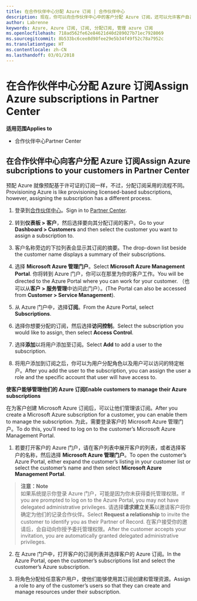 ```yaml
---
title: 在合作伙伴中心分配 Azure 订阅 | 合作伙伴中心
description: 现在，你可以向合作伙伴中心中的客户分配 Azure 订阅，还可以允许客户自己管理订阅。
author: Labrenne
keywords: Azure, Azure 订阅, 订阅, 分配订阅, 管理 azure 订阅
ms.openlocfilehash: 718ad562fe62e84621d40d289027b71ec7928069
ms.sourcegitcommit: 8b533bc6cee8d98fee29e5b34f49f52c78a7952c
ms.translationtype: HT
ms.contentlocale: zh-CN
ms.lasthandoff: 03/01/2018
---
```

# <a name="assign-azure-subscriptions-in-partner-center"></a><span data-ttu-id="3d39d-104">在合作伙伴中心分配 Azure 订阅</span><span class="sxs-lookup"><span data-stu-id="3d39d-104">Assign Azure subscriptions in Partner Center</span></span>

**<span data-ttu-id="3d39d-105">适用范围</span><span class="sxs-lookup"><span data-stu-id="3d39d-105">Applies to</span></span>**

-  <span data-ttu-id="3d39d-106">合作伙伴中心</span><span class="sxs-lookup"><span data-stu-id="3d39d-106">Partner Center</span></span>
 
## <a name="assign-azure-subcriptions-to-your-customers-in-partner-center"></a><span data-ttu-id="3d39d-107">在合作伙伴中心向客户分配 Azure 订阅</span><span class="sxs-lookup"><span data-stu-id="3d39d-107">Assign Azure subcriptions to your customers in Partner Center</span></span>

<span data-ttu-id="3d39d-108">预配 Azure 就像预配基于许可证的订阅一样，不过，分配订阅采用的流程不同。</span><span class="sxs-lookup"><span data-stu-id="3d39d-108">Provisioning Azure is like provisioning licensed-based subscriptions, however, assigning the subscription has a different process.</span></span>
 
1. <span data-ttu-id="3d39d-109">登录到[合作伙伴中心](https://na01.safelinks.protection.outlook.com/?url=https%3A%2F%2Fpartnercenter.microsoft.com%2F&data=02%7C01%7Cv-keimag%40microsoft.com%7C6f107d2337fa483b078e08d4efba2d13%7C72f988bf86f141af91ab2d7cd011db47%7C1%7C0%7C636397030307982666&sdata=jViWaoT04hVO10MpiduZoNV95Iv%2B4RX3wpVd028RHSU%3D&reserved=0)。</span><span class="sxs-lookup"><span data-stu-id="3d39d-109">Sign in to [Partner Center](https://na01.safelinks.protection.outlook.com/?url=https%3A%2F%2Fpartnercenter.microsoft.com%2F&data=02%7C01%7Cv-keimag%40microsoft.com%7C6f107d2337fa483b078e08d4efba2d13%7C72f988bf86f141af91ab2d7cd011db47%7C1%7C0%7C636397030307982666&sdata=jViWaoT04hVO10MpiduZoNV95Iv%2B4RX3wpVd028RHSU%3D&reserved=0).</span></span>

2. <span data-ttu-id="3d39d-110">转到**仪表板 > 客户**，然后选择要向其分配订阅的客户。</span><span class="sxs-lookup"><span data-stu-id="3d39d-110">Go to your **Dashboard > Customers** and then select the customer you want to assign a subscription to.</span></span>

3. <span data-ttu-id="3d39d-111">客户名称旁边的下拉列表会显示其订阅的摘要。</span><span class="sxs-lookup"><span data-stu-id="3d39d-111">The drop-down list beside the customer name displays a summary of their subscriptions.</span></span>

4. <span data-ttu-id="3d39d-112">选择 **Microsoft Azure 管理门户**。</span><span class="sxs-lookup"><span data-stu-id="3d39d-112">Select **Microsoft Azure Management Portal**.</span></span> <span data-ttu-id="3d39d-113">你将转到 Azure 门户，你可以在那里为你的客户工作。</span><span class="sxs-lookup"><span data-stu-id="3d39d-113">You will be directed to the Azure Portal where you can work for your customer.</span></span> <span data-ttu-id="3d39d-114">（也可以从**客户 > 服务管理**中访问此门户）。</span><span class="sxs-lookup"><span data-stu-id="3d39d-114">(The Portal can also be accessed from **Customer > Service Management**).</span></span>

5. <span data-ttu-id="3d39d-115">从 Azure 门户中，选择**订阅**。</span><span class="sxs-lookup"><span data-stu-id="3d39d-115">From the Azure Portal, select **Subscriptions**.</span></span>

6. <span data-ttu-id="3d39d-116">选择你想要分配的订阅，然后选择**访问控制**。</span><span class="sxs-lookup"><span data-stu-id="3d39d-116">Select the subscription you would like to assign, then select **Access Control**.</span></span>

7. <span data-ttu-id="3d39d-117">选择**添加**以将用户添加至订阅。</span><span class="sxs-lookup"><span data-stu-id="3d39d-117">Select **Add** to add a user to the subscription.</span></span> 

8. <span data-ttu-id="3d39d-118">将用户添加到订阅之后，你可以为用户分配角色以及用户可以访问的特定帐户。</span><span class="sxs-lookup"><span data-stu-id="3d39d-118">After you add the user to the subscription, you can assign the user a role and the specific account that user will have access to.</span></span> 

**<span data-ttu-id="3d39d-119">使客户能够管理他们的 Azure 订阅</span><span class="sxs-lookup"><span data-stu-id="3d39d-119">Enable customers to manage their Azure subscriptions</span></span>**

<span data-ttu-id="3d39d-120">在为客户创建 Microsoft Azure 订阅后，可以让他们管理该订阅。</span><span class="sxs-lookup"><span data-stu-id="3d39d-120">After you create a Microsoft Azure subscription for a customer, you can enable them to manage the subscription.</span></span> <span data-ttu-id="3d39d-121">为此，需要登录客户的 Microsoft Azure 管理门户。</span><span class="sxs-lookup"><span data-stu-id="3d39d-121">To do this, you’ll need to log on to the customer’s Microsoft Azure Management Portal.</span></span> 

1.  <span data-ttu-id="3d39d-122">若要打开客户的 Azure 门户，请在客户列表中展开客户的列表，或者选择客户的名称，然后选择 **Microsoft Azure 管理门户**。</span><span class="sxs-lookup"><span data-stu-id="3d39d-122">To open the customer’s Azure Portal, either expand the customer’s listing in your customer list or select the customer’s name and then select **Microsoft Azure Management Portal**.</span></span>
    
 >**<span data-ttu-id="3d39d-123">注意：</span><span class="sxs-lookup"><span data-stu-id="3d39d-123">Note</span></span>** <br> <span data-ttu-id="3d39d-124">如果系统提示你登录 Azure 门户，可能是因为你未获得委托管理权限。</span><span class="sxs-lookup"><span data-stu-id="3d39d-124">If you are prompted to log on to the Azure Portal, you may not have delegated administrative privileges.</span></span> <span data-ttu-id="3d39d-125">请选择**请求建立关系**以邀请客户将你确定为他们的记录合作伙伴。</span><span class="sxs-lookup"><span data-stu-id="3d39d-125">Select **Request a relationship** to invite the customer to identify you as their Partner of Record.</span></span> <span data-ttu-id="3d39d-126">在客户接受你的邀请后，会自动向你授予委托管理权限。</span><span class="sxs-lookup"><span data-stu-id="3d39d-126">After the customer accepts your invitation, you are automatically granted delegated administrative privileges.</span></span> 

2.  <span data-ttu-id="3d39d-127">在 Azure 门户中，打开客户的订阅列表并选择客户的 Azure 订阅。</span><span class="sxs-lookup"><span data-stu-id="3d39d-127">In the Azure Portal, open the customer’s subscriptions list and select the customer’s Azure subscription.</span></span>

3.  <span data-ttu-id="3d39d-128">将角色分配给任意客户用户，使他们能够使用其订阅创建和管理资源。</span><span class="sxs-lookup"><span data-stu-id="3d39d-128">Assign a role to any of the customer’s users so that they can create and manage resources under their subscription.</span></span>


